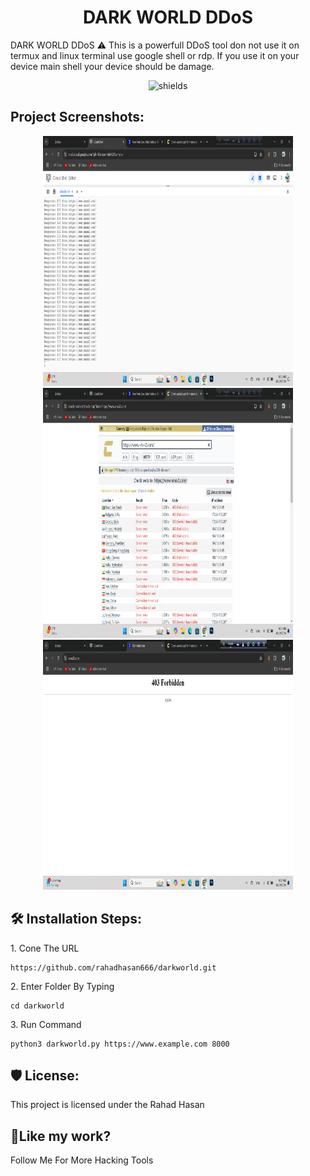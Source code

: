 <h1 align="center" id="title">DARK WORLD DDoS</h1>

<p id="description">DARK WORLD DDoS ⚠️ This is a powerfull DDoS tool don not use it on termux and linux terminal use google shell or rdp. If you use it on your device main shell your device should be damage.</p>

<p align="center"><img src="https://camo.githubusercontent.com/910ddafb45442d9597a16b46d401a5894f5bcdd56ed7e3970ade9a41e87bfe8b/68747470733a2f2f6b6f6d617265762e636f6d2f67687076632f3f757365726e616d653d7261686164686173616e363636266c6162656c3d50726f66696c65253230766965777326636f6c6f723d306537356236267374796c653d666c6174" alt="shields"></p>

<h2>Project Screenshots:</h2>
<center>
<img src="https://github.com/rahadhasan666/darkworld/blob/main/Screenshot%202024-10-19%20083148.png" alt="project-screenshot" width="400" height="400/">

<img src="https://github.com/rahadhasan666/darkworld/blob/main/Screenshot%202024-10-19%20083203.png" alt="project-screenshot" width="400" height="400/">

<img src="https://github.com/rahadhasan666/darkworld/blob/main/Screenshot%202024-10-19%20083242.png" alt="project-screenshot" width="400" height="400/">
</center>
<h2>🛠️ Installation Steps:</h2>

<p>1. Cone The URL</p>

```
https://github.com/rahadhasan666/darkworld.git
```

<p>2. Enter Folder By Typing</p>

```
cd darkworld
```

<p>3. Run Command</p>

```
python3 darkworld.py https://www.example.com 8000
```

<h2>🛡️ License:</h2>

This project is licensed under the Rahad Hasan

<h2>💖Like my work?</h2>

Follow Me For More Hacking Tools
